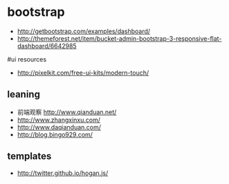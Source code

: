 # bootstrap

* <http://getbootstrap.com/examples/dashboard/>
* <http://themeforest.net/item/bucket-admin-bootstrap-3-responsive-flat-dashboard/6642985>

#ui resources

* <http://pixelkit.com/free-ui-kits/modern-touch/>

##  leaning

* 前端观察 <http://www.qianduan.net/>
*  <http://www.zhangxinxu.com/>
*  <http://www.daqianduan.com/>
*  <http://blog.bingo929.com/>

## templates

* <http://twitter.github.io/hogan.js/>